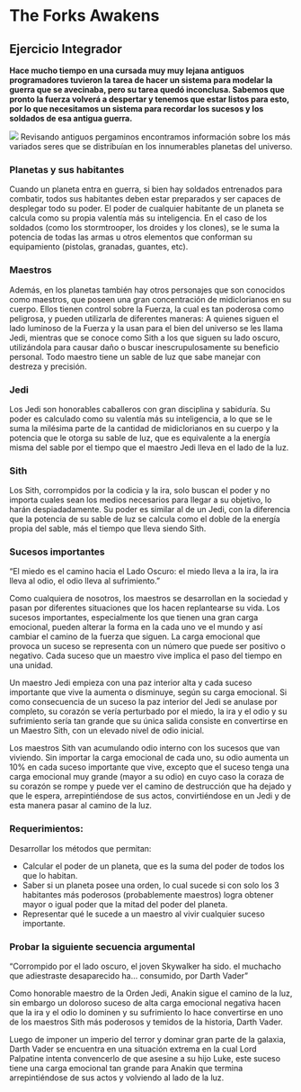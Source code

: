 # The Forks Awakens
## Ejercicio Integrador

**Hace mucho tiempo en una cursada muy muy lejana antiguos programadores tuvieron la tarea de hacer un sistema para modelar la guerra que se avecinaba, pero su tarea quedó inconclusa. Sabemos que pronto la fuerza volverá a despertar y tenemos que estar listos para esto, por lo que necesitamos un sistema para recordar los sucesos y los soldados de esa antigua guerra.**

![](http://i.imgur.com/mml6T1h.jpg)
Revisando antiguos pergaminos encontramos información sobre los más variados seres que se distribuían en los innumerables planetas del universo.

### Planetas y sus habitantes
Cuando un planeta entra en guerra, si bien hay soldados entrenados para combatir, todos sus habitantes deben estar preparados y ser capaces de desplegar todo su poder. El poder de cualquier habitante de un planeta se calcula como su propia valentía más su inteligencia. En el caso de los soldados (como los stormtrooper, los droides y los clones), se le suma la potencia de todas las armas u otros elementos que conforman su equipamiento (pistolas, granadas, guantes, etc). 

### Maestros
Además, en los planetas también hay otros personajes que son conocidos como maestros, que poseen una gran concentración de midiclorianos en su cuerpo. Ellos tienen control sobre la Fuerza, la cual es tan poderosa como peligrosa, y pueden utilizarla de diferentes maneras: A quienes siguen el lado luminoso de la Fuerza y la usan para el bien del universo se les llama Jedi, mientras que se conoce como Sith a los que siguen su lado oscuro, utilizándola para causar daño o buscar inescrupulosamente su beneficio personal. Todo maestro tiene un sable de luz que sabe manejar con destreza y precisión.

### Jedi
Los Jedi son honorables caballeros con gran disciplina y sabiduría. Su poder es calculado como su valentía más su inteligencia, a lo que se le suma la milésima parte de la cantidad de midiclorianos en su cuerpo y la potencia que le otorga su sable de luz, que es equivalente a la energía misma del sable por el tiempo que el maestro Jedi lleva en el lado de la luz.

### Sith
Los Sith, corrompidos por la codicia y la ira, solo buscan el poder y no importa cuales sean los medios necesarios para llegar a su objetivo, lo harán despiadadamente. Su poder es similar al de un Jedi, con la diferencia que la potencia de su sable de luz se calcula como el doble de la energía propia del sable, más el tiempo que lleva siendo Sith. 

### Sucesos importantes
“El miedo es el camino hacia el Lado Oscuro: 
el miedo lleva a la ira, la ira lleva al odio, el odio lleva al sufrimiento.”

Como cualquiera de nosotros, los maestros se desarrollan en la sociedad y pasan por diferentes situaciones que los hacen replantearse su vida. Los sucesos importantes, especialmente los que tienen una gran carga emocional, pueden alterar la forma en la cada uno ve el mundo y así cambiar el camino de la fuerza que siguen. La carga emocional que provoca un suceso se representa con un número que puede ser positivo o negativo. Cada suceso que un maestro vive implica el paso del tiempo en una unidad.

Un maestro Jedi empieza con una paz interior alta y cada suceso importante que vive la aumenta o disminuye, según su carga emocional. Si como consecuencia de un suceso la paz interior del Jedi se anulase por completo, su corazón se vería perturbado por el miedo, la ira y el odio y su sufrimiento sería tan grande que su única salida consiste en convertirse en un Maestro Sith, con un elevado nivel de odio inicial.

Los maestros Sith van acumulando odio interno con los sucesos que van viviendo. Sin importar la carga emocional de cada uno, su odio aumenta un 10% en cada suceso importante que vive, excepto que el suceso tenga una carga emocional muy grande (mayor a su odio) en cuyo caso la coraza de su corazón se rompe y puede ver el camino de destrucción que ha dejado y que le espera, arrepintiéndose de sus actos, convirtiéndose en un Jedi y de esta manera pasar al camino de la luz.

### Requerimientos:
Desarrollar los métodos que permitan:
- Calcular el poder de un planeta, que es la suma del poder de todos los que lo habitan. 
- Saber si un planeta posee una orden, lo cual sucede si con solo los 3 habitantes más poderosos (probablemente maestros) logra obtener mayor o igual poder que la mitad del poder del planeta.
- Representar qué le sucede a un maestro al vivir cualquier suceso importante. 

### Probar la siguiente secuencia argumental

“Corrompido por el lado oscuro, el joven Skywalker ha sido. 
el muchacho que adiestraste desaparecido ha… consumido, por Darth Vader”

Como honorable maestro de la Orden Jedi, Anakin sigue el camino de la luz, sin embargo un doloroso suceso de alta carga emocional negativa hacen que la ira y el odio lo dominen y su sufrimiento lo hace convertirse en uno de los maestros Sith más poderosos y temidos de la historia, Darth Vader.

Luego de imponer un imperio del terror y dominar gran parte de la galaxia, Darth Vader se encuentra en una situación extrema en la cual Lord Palpatine intenta convencerlo de que asesine a su hijo Luke, este suceso tiene una carga emocional tan grande para Anakin que termina arrepintiéndose de sus actos y volviendo al lado de la luz.
